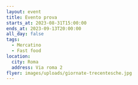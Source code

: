 ```yaml
---
layout: event
title: Evento prova
starts_at: 2023-08-31T15:00:00
ends_at: 2023-09-13T20:00:00
all_day: false
tags:
  - Mercatino
  - Fast food
location:
  city: Roma
  address: Via roma 2
flyer: images/uploads/giornate-trecentesche.jpg
---
```

